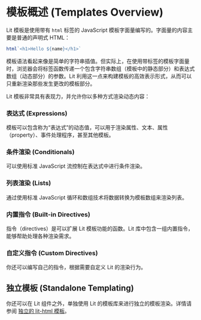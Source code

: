 
# 模板概述 (Templates Overview)

Lit 模板是使用带有 `html` 标签的 JavaScript 模板字面量编写的。字面量的内容主要是普通的声明式 HTML：

```javascript
html`<h1>Hello ${name}</h1>`
```

模板语法看起来像是简单的字符串插值。但实际上，在使用带标签的模板字面量时，浏览器会将标签函数传递一个包含字符串数组（模板中的静态部分）和表达式数组（动态部分）的参数。Lit 利用这一点来构建模板的高效表示形式，从而可以只重新渲染那些发生更改的模板部分。

Lit 模板非常具有表现力，并允许你以多种方式渲染动态内容：

### 表达式 (Expressions)

模板可以包含称为“表达式”的动态值，可以用于渲染属性、文本、属性（property）、事件处理程序，甚至其他模板。

### 条件渲染 (Conditionals)

可以使用标准 JavaScript 流控制在表达式中进行条件渲染。

### 列表渲染 (Lists)

通过使用标准 JavaScript 循环和数组技术将数据转换为模板数组来渲染列表。

### 内置指令 (Built-in Directives)

指令（directives）是可以扩展 Lit 模板功能的函数。Lit 库中包含一组内置指令，能够帮助处理各种渲染需求。

### 自定义指令 (Custom Directives)

你还可以编写自己的指令，根据需要自定义 Lit 的渲染行为。

## 独立模板 (Standalone Templating)

你还可以在 Lit 组件之外，单独使用 Lit 的模板库来进行独立的模板渲染。详情请参阅 [独立的 lit-html 模板](https://lit.dev/docs/templates/standalone-templates/)。
